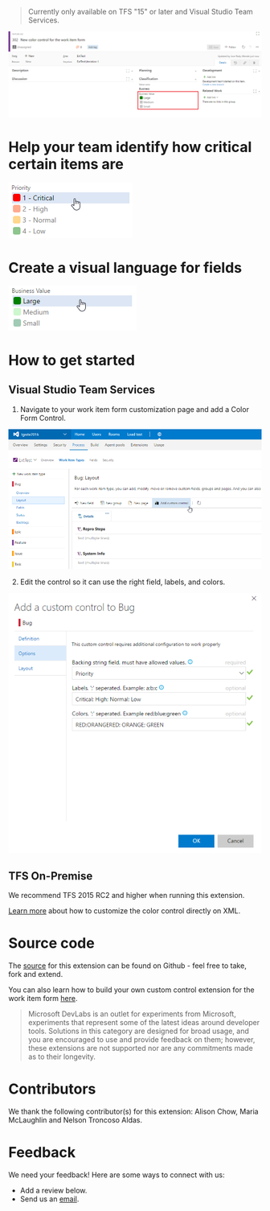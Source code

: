 > Currently only available on TFS "15" or later and Visual Studio Team Services. 

![Work item form](img/form.png)

# Help your team identify how critical certain items are
![Priority](img/priority.png)

# Create a visual language for fields
![Business Value](img/businessValue.png)

# How to get started
## Visual Studio Team Services

1. Navigate to your work item form customization page and add a Color Form Control.

![Layout Customization](img/layoutCustomization.png)

2. Edit the control so it can use the right field, labels, and colors.

![Configuration](img/configuration.png)

## TFS On-Premise 

We recommend TFS 2015 RC2 and higher when running this extension.

[Learn more](https://github.com/Microsoft/vsts-extension-color-control/blob/master/README.md) about how to customize the color control directly on XML.

# Source code 

The [source](https://github.com/Microsoft/vsts-extension-color-control) for this extension can be found on Github - feel free to take, fork and extend. 

You can also learn how to build your own custom control extension for the work item form [here](https://www.visualstudio.com/en-us/docs/integrate/extensions/develop/custom-control). 

> Microsoft DevLabs is an outlet for experiments from Microsoft, experiments that represent some of the latest ideas around developer tools. Solutions in this category are designed for broad usage, and you are encouraged to use and provide feedback on them; however, these extensions are not supported nor are any commitments made as to their longevity.

# Contributors

We thank the following contributor(s) for this extension: Alison Chow, Maria McLaughlin and Nelson Troncoso Aldas. 

# Feedback 

We need your feedback! Here are some ways to connect with us:

* Add a review below.
* Send us an [email](mailto://witiq@microsoft.com).